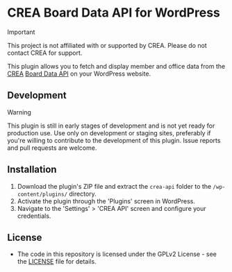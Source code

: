 # CREA Board Data API for WordPress

> [!IMPORTANT]
> This project is not affiliated with or supported by CREA. Please do not contact CREA for support.

This plugin allows you to fetch and display member and office data from the [CREA](https://www.crea.ca) [Board Data API](https://boardapi-docs.realtor.ca/) on your WordPress website.

## Development

> [!WARNING]
> This plugin is still in early stages of development and is not yet ready for production use. Use only on development or staging sites, preferably if you're willing to contribute to the development of this plugin. Issue reports and pull requests are welcome.

## Installation

1. Download the plugin's ZIP file and extract the `crea-api` folder to the `/wp-content/plugins/` directory.
2. Activate the plugin through the 'Plugins' screen in WordPress.
3. Navigate to the 'Settings' > 'CREA API' screen and configure your  credentials.

## License
- The code in this repository is licensed under the GPLv2 License - see the [LICENSE](LICENSE) file for details.
